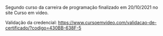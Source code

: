 Segundo curso da carreira de programação finalizado em 20/10/2021 no site Curso em video.

Validação da credencial:
https://www.cursoemvideo.com/validacao-de-certificado/?codigo=430BB-638F-5